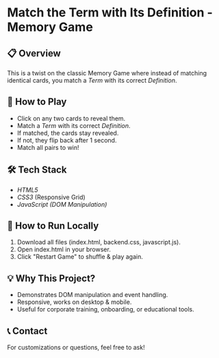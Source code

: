
# Match the Term with Its Definition - Memory Game

## 📋 Overview
This is a twist on the classic Memory Game where instead of matching identical cards, you match a *Term* with its correct *Definition*.

## 🎯 How to Play
- Click on any two cards to reveal them.
- Match a *Term* with its correct *Definition*.
- If matched, the cards stay revealed.
- If not, they flip back after 1 second.
- Match all pairs to win!

## 🛠️ Tech Stack
- *HTML5*
- *CSS3* (Responsive Grid)
- *JavaScript (DOM Manipulation)*

## 🚀 How to Run Locally
1. Download all files (index.html, backend.css, javascript.js).
2. Open index.html in your browser.
3. Click "Restart Game" to shuffle & play again.

## 💡 Why This Project?
- Demonstrates DOM manipulation and event handling.
- Responsive, works on desktop & mobile.
- Useful for corporate training, onboarding, or educational tools.

## 📞 Contact
For customizations or questions, feel free to ask!
